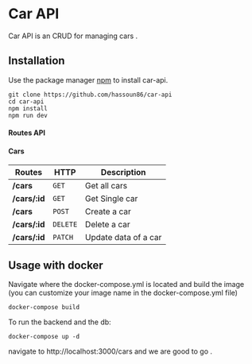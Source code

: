 # Car API

Car API is an CRUD for managing cars .  

## Installation

Use the package manager [npm](https://www.npmjs.com/) to install car-api.


```
git clone https://github.com/hassoun86/car-api
cd car-api
npm install
npm run dev
```


#### Routes API
#### Cars
Routes | HTTP | Description
--- | --- | ---
**/cars** | `GET` | Get all cars
**/cars/:id** | `GET` | Get Single car
**/cars** | `POST` | Create a car
**/cars/:id** | `DELETE` | Delete a car
**/cars/:id** | `PATCH` | Update data of a car


## Usage with docker
Navigate where the docker-compose.yml is located and build the image (you can customize your image name in the docker-compose.yml file)
```
docker-compose build
```

To run the backend and the db:

```
docker-compose up -d
```

navigate to http://localhost:3000/cars and we are good to go .
